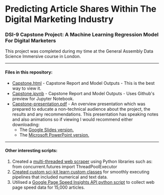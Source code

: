 # Predicting Article Shares Within The Digital Marketing Industry

### DSI-9 Capstone Project: A Machine Learning Regression Model For Digital Marketers

This project was completed during my time at the General Assembly Data Science Immersive course in London.

- - - -

#### Files in this repository:

* [Capstone.html](https://jamesaphoenix.github.io/Capstone_Project_Predicting_Article_Shares/Capstone_Final_Report.html) - Capstone Report and Model Outputs - This is the best way to view it.
* [Capstone.ipynb](/docs/Capstone_Final_Report.ipynb) - Capstone Report and Model Outputs - Uses Github's preview for Jupyter Notebook. 
* [Capstone-presentation.pdf](/docs/Final_Capstone_Presentation.pdf) - An overview presentation which was prepared to educate a non-technical audience about the project, the results and any recommendations. This presentation has speaking notes and also animations so if viewing I would recommend either downloading:
  * The [Google Slides version.](https://docs.google.com/presentation/d/1Hudv0TvJ6jp7txaUcfAKBlN_rDH0PgFqPK1Udow8D3s/edit?usp=sharing')
  * The [Microsoft PowerPoint version.](/docs/Capstone_Presentation.pptx)

- - - -

#### Other interesting scripts:

 1. Created a [multi-threaded web scraper](/Web_Crawlers/Multi_Thread_Article_Scraper.ipynb) using Python libraries such as: from concurrent.futures import ThreadPoolExecutor 
 2. [Created custom sci-kit learn custom classes](https://github.com/jamesaphoenix/Custom_Sci-kit_Learn_Classes) for smoothly executing pipelines that included numerical and text data. 
 3. Utilised a [Google Page Speed Insights API python script](/Data-Google_Page_Speed_Insights/Google_Page_Speed_Insights.py.ipynb) to collect web page speed data for 15,000 articles.
